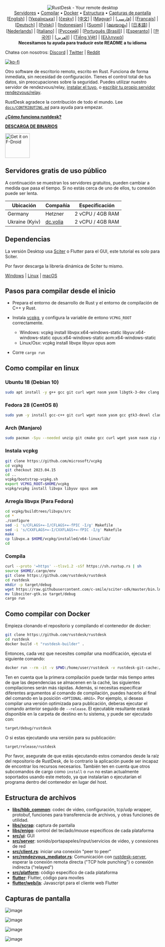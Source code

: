 <p align="center">
  <img src="../res/logo-header.svg" alt="RustDesk - Your remote desktop"><br>
  <a href="#servidores-gratis-de-uso-público">Servidores</a> •
  <a href="#pasos-para-compilar-desde-el-inicio">Compilar</a> •
  <a href="#como-compilar-con-docker">Docker</a> •
  <a href="#estructura-de-archivos">Estructura</a> •
  <a href="#capturas-de-pantalla">Capturas de pantalla</a><br>
  [<a href="../README.md">English</a>] | [<a href="README-UA.md">Українська</a>] | [<a href="README-CS.md">česky</a>] | [<a href="README-ZH.md">中文</a>] | [<a href="README-HU.md">Magyar</a>] | [<a href="README-FA.md">فارسی</a>] | [<a href="README-FR.md">Français</a>] | [<a href="README-DE.md">Deutsch</a>] | [<a href="README-PL.md">Polski</a>] | [<a href="README-ID.md">Indonesian</a>] | [<a href="README-FI.md">Suomi</a>] | [<a href="README-ML.md">മലയാളം</a>] | [<a href="README-JP.md">日本語</a>] | [<a href="README-NL.md">Nederlands</a>] | [<a href="README-IT.md">Italiano</a>] | [<a href="README-RU.md">Русский</a>] | [<a href="README-PTBR.md">Português (Brasil)</a>] | [<a href="README-EO.md">Esperanto</a>] | [<a href="README-KR.md">한국어</a>] | [<a href="README-AR.md">العربي</a>] | [<a href="README-VN.md">Tiếng Việt</a>] | [<a href="README-GR.md">Ελληνικά</a>]<br>
  <b>Necesitamos tu ayuda para traducir este README a tu idioma</b>
</p>

Chatea con nosotros: [Discord](https://discord.gg/nDceKgxnkV) | [Twitter](https://twitter.com/rustdesk) | [Reddit](https://www.reddit.com/r/rustdesk)

[![ko-fi](https://ko-fi.com/img/githubbutton_sm.svg)](https://ko-fi.com/I2I04VU09)

Otro software de escritorio remoto, escrito en Rust. Funciona de forma inmediata, sin necesidad de configuración. Tienes el control total de tus datos, sin preocupaciones sobre la seguridad. Puedes utilizar nuestro servidor de rendezvous/relay, [instalar el tuyo](https://rustdesk.com/server), o [escribir tu propio servidor rendezvous/relay](https://github.com/rustdesk/rustdesk-server-demo).

RustDesk agradece la contribución de todo el mundo. Lee [`docs/CONTRIBUTING.md`](CONTRIBUTING.md) para ayuda para empezar.

[**¿Cómo funciona rustdesk?**](https://github.com/rustdesk/rustdesk/wiki/How-does-RustDesk-work%3F)

[**DESCARGA DE BINARIOS**](https://github.com/rustdesk/rustdesk/releases)

[<img src="https://fdroid.gitlab.io/artwork/badge/get-it-on.png"
    alt="Get it on F-Droid"
    height="80">](https://f-droid.org/en/packages/com.carriez.flutter_hbb)

## Servidores gratis de uso público

A continuación se muestran los servidores gratuitos, pueden cambiar a medida que pasa el tiempo. Si no estás cerca de uno de ellos, tu conexión puede ser lenta.

| Ubicación | Compañía | Especificación |
| --------- | ------------- | ------------------ |
| Germany | Hetzner | 2 vCPU / 4GB RAM |
| Ukraine (Kyiv) | [dc.volia](https://dc.volia.com) | 2 vCPU / 4GB RAM |

## Dependencias

La versión Desktop usa [Sciter](https://sciter.com/) o Flutter para el GUI, este tutorial es solo para Sciter.

Por favor descarga la librería dinámica de Sciter tu mismo.

[Windows](https://raw.githubusercontent.com/c-smile/sciter-sdk/master/bin.win/x64/sciter.dll) |
[Linux](https://raw.githubusercontent.com/c-smile/sciter-sdk/master/bin.lnx/x64/libsciter-gtk.so) |
[macOS](https://raw.githubusercontent.com/c-smile/sciter-sdk/master/bin.osx/libsciter.dylib)

## Pasos para compilar desde el inicio

- Prepara el entorno de desarrollo de Rust y el entorno de compilación de C++ y Rust.

- Instala [vcpkg](https://github.com/microsoft/vcpkg), y configura la variable de entono `VCPKG_ROOT` correctamente.

  - Windows: vcpkg install libvpx:x64-windows-static libyuv:x64-windows-static opus:x64-windows-static aom:x64-windows-static
  - Linux/Osx: vcpkg install libvpx libyuv opus aom

- Corre `cargo run`

## Como compilar en linux

### Ubuntu 18 (Debian 10)

```sh
sudo apt install -y g++ gcc git curl wget nasm yasm libgtk-3-dev clang libxcb-randr0-dev libxdo-dev libxfixes-dev libxcb-shape0-dev libxcb-xfixes0-dev libasound2-dev libpulse-dev cmake
```

### Fedora 28 (CentOS 8)

```sh
sudo yum -y install gcc-c++ git curl wget nasm yasm gcc gtk3-devel clang libxcb-devel libxdo-devel libXfixes-devel pulseaudio-libs-devel cmake alsa-lib-devel
```

### Arch (Manjaro)

```sh
sudo pacman -Syu --needed unzip git cmake gcc curl wget yasm nasm zip make pkg-config clang gtk3 xdotool libxcb libxfixes alsa-lib pipewire
```

### Instala vcpkg

```sh
git clone https://github.com/microsoft/vcpkg
cd vcpkg
git checkout 2023.04.15
cd ..
vcpkg/bootstrap-vcpkg.sh
export VCPKG_ROOT=$HOME/vcpkg
vcpkg/vcpkg install libvpx libyuv opus aom
```

### Arregla libvpx (Para Fedora)

```sh
cd vcpkg/buildtrees/libvpx/src
cd *
./configure
sed -i 's/CFLAGS+=-I/CFLAGS+=-fPIC -I/g' Makefile
sed -i 's/CXXFLAGS+=-I/CXXFLAGS+=-fPIC -I/g' Makefile
make
cp libvpx.a $HOME/vcpkg/installed/x64-linux/lib/
cd
```

### Compila

```sh
curl --proto '=https' --tlsv1.2 -sSf https://sh.rustup.rs | sh
source $HOME/.cargo/env
git clone https://github.com/rustdesk/rustdesk
cd rustdesk
mkdir -p target/debug
wget https://raw.githubusercontent.com/c-smile/sciter-sdk/master/bin.lnx/x64/libsciter-gtk.so
mv libsciter-gtk.so target/debug
cargo run
```

## Como compilar con Docker

Empieza clonando el repositorio y compilando el contenedor de docker:

```sh
git clone https://github.com/rustdesk/rustdesk
cd rustdesk
docker build -t "rustdesk-builder" .
```

Entonces, cada vez que necesites compilar una modificación, ejecuta el siguiente comando:

```sh
docker run --rm -it -v $PWD:/home/user/rustdesk -v rustdesk-git-cache:/home/user/.cargo/git -v rustdesk-registry-cache:/home/user/.cargo/registry -e PUID="$(id -u)" -e PGID="$(id -g)" rustdesk-builder
```

Ten en cuenta que la primera compilación puede tardar más tiempo antes de que las dependencias se almacenen en la caché, las siguientes compilaciones serán más rápidas. Además, si necesitas especificar diferentes argumentos al comando de compilación, puedes hacerlo al final del comando en la posición `<OPTIONAL-ARGS>`. Por ejemplo, si deseas compilar una versión optimizada para publicación, deberas ejecutar el comando anterior seguido de `--release`. El ejecutable resultante estará disponible en la carpeta de destino en tu sistema, y puede ser ejecutado con:

```sh
target/debug/rustdesk
```

O si estas ejecutando una versión para su publicación:

```sh
target/release/rustdesk
```

Por favor, asegurate de que estás ejecutando estos comandos desde la raíz del repositorio de RustDesk, de lo contrario la aplicación puede ser incapaz de encontrar los recursos necesarios. También ten en cuenta que otros subcomandos de cargo como `install` o `run` no estan actualmente soportados usando este metodo, ya que instalarían o ejecutarían el programa dentro del contenedor en lugar del host.

## Estructura de archivos

- **[libs/hbb_common](https://github.com/rustdesk/rustdesk/tree/master/libs/hbb_common)**:  codec de video, configuración, tcp/udp wrapper, protobuf, funciones para transferencia de archivos, y otras funciones de utilidad.
- **[libs/scrap](https://github.com/rustdesk/rustdesk/tree/master/libs/scrap)**: captura de pantalla
- **[libs/enigo](https://github.com/rustdesk/rustdesk/tree/master/libs/enigo)**: control del teclado/mouse especificos de cada plataforma
- **[src/ui](https://github.com/rustdesk/rustdesk/tree/master/src/ui)**: GUI
- **[src/server](https://github.com/rustdesk/rustdesk/tree/master/src/server)**: sonido/portapapeles/input/servicios de video, y conexiones de red
- **[src/client.rs](https://github.com/rustdesk/rustdesk/tree/master/src/client.rs)**: iniciar una conexión "peer to peer"
- **[src/rendezvous_mediator.rs](https://github.com/rustdesk/rustdesk/tree/master/src/rendezvous_mediator.rs)**: Comunicación con [rustdesk-server](https://github.com/rustdesk/rustdesk-server), esperar la conexión remota directa ("TCP hole punching") o conexión indirecta ("relayed")
- **[src/platform](https://github.com/rustdesk/rustdesk/tree/master/src/platform)**: código específico de cada plataforma
- **[flutter](https://github.com/rustdesk/rustdesk/tree/master/flutter)**: Flutter, código para moviles
- **[flutter/web/js](https://github.com/rustdesk/rustdesk/tree/master/flutter/web/js)**: Javascript para el cliente web Flutter

## Capturas de pantalla

![image](https://user-images.githubusercontent.com/71636191/113112362-ae4deb80-923b-11eb-957d-ff88daad4f06.png)

![image](https://user-images.githubusercontent.com/71636191/113112619-f705a480-923b-11eb-911d-97e984ef52b6.png)

![image](https://user-images.githubusercontent.com/71636191/113112857-3fbd5d80-923c-11eb-9836-768325faf906.png)

![image](https://user-images.githubusercontent.com/71636191/135385039-38fdbd72-379a-422d-b97f-33df71fb1cec.png)
